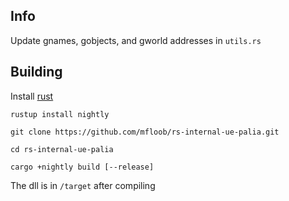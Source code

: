 ## Info

Update gnames, gobjects, and gworld addresses in `utils.rs`

## Building

Install [rust](https://doc.rust-lang.org/cargo/getting-started/installation.html)

`rustup install nightly`

`git clone https://github.com/mfloob/rs-internal-ue-palia.git`

`cd rs-internal-ue-palia` 

`cargo +nightly build [--release]`

The dll is in `/target` after compiling

